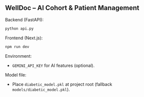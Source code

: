 ## WellDoc – AI Cohort & Patient Management

Backend (FastAPI):

```bash
python api.py
```

Frontend (Next.js):

```bash
npm run dev
```

Environment:

- `GEMINI_API_KEY` for AI features (optional).

Model file:

- Place `diabetic_model.pkl` at project root (fallback `models/diabetic_model.pkl`).
